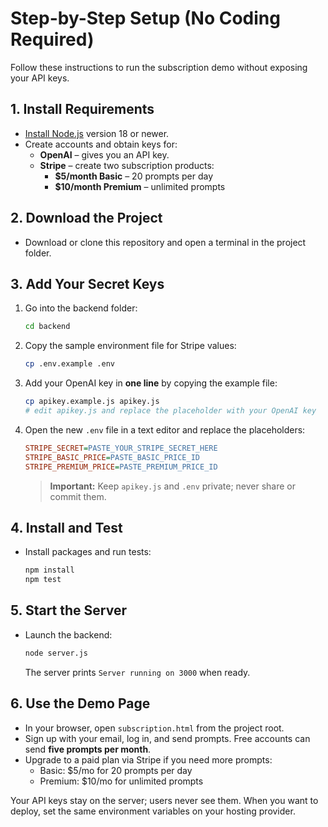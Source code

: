 # Step-by-Step Setup (No Coding Required)

Follow these instructions to run the subscription demo without exposing your API keys.

## 1. Install Requirements
- [Install Node.js](https://nodejs.org/) version 18 or newer.
- Create accounts and obtain keys for:
  - **OpenAI** – gives you an API key.
  - **Stripe** – create two subscription products:
    - **$5/month Basic** – 20 prompts per day
    - **$10/month Premium** – unlimited prompts

## 2. Download the Project
- Download or clone this repository and open a terminal in the project folder.

## 3. Add Your Secret Keys
1. Go into the backend folder:
   ```bash
   cd backend
   ```
2. Copy the sample environment file for Stripe values:
   ```bash
   cp .env.example .env
   ```
3. Add your OpenAI key in **one line** by copying the example file:
   ```bash
   cp apikey.example.js apikey.js
   # edit apikey.js and replace the placeholder with your OpenAI key
   ```
4. Open the new `.env` file in a text editor and replace the placeholders:
   ```ini
   STRIPE_SECRET=PASTE_YOUR_STRIPE_SECRET_HERE
   STRIPE_BASIC_PRICE=PASTE_BASIC_PRICE_ID
   STRIPE_PREMIUM_PRICE=PASTE_PREMIUM_PRICE_ID
   ```
   > **Important:** Keep `apikey.js` and `.env` private; never share or commit them.

## 4. Install and Test
- Install packages and run tests:
  ```bash
  npm install
  npm test
  ```

## 5. Start the Server
- Launch the backend:
  ```bash
  node server.js
  ```
  The server prints `Server running on 3000` when ready.

## 6. Use the Demo Page
- In your browser, open `subscription.html` from the project root.
- Sign up with your email, log in, and send prompts. Free accounts can send **five prompts per month**.
- Upgrade to a paid plan via Stripe if you need more prompts:
  - Basic: $5/mo for 20 prompts per day
  - Premium: $10/mo for unlimited prompts

Your API keys stay on the server; users never see them. When you want to deploy, set the same environment variables on your hosting provider.
